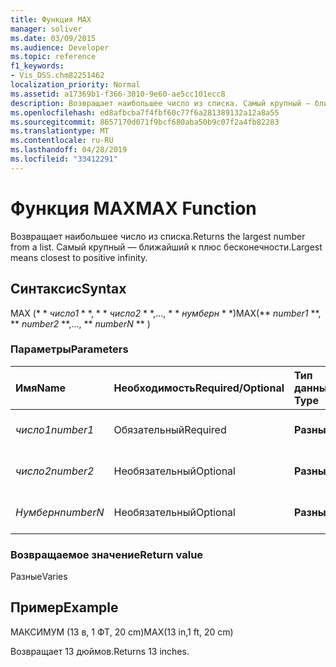 ```yaml
---
title: Функция MAX
manager: soliver
ms.date: 03/09/2015
ms.audience: Developer
ms.topic: reference
f1_keywords:
- Vis_DSS.chm82251462
localization_priority: Normal
ms.assetid: a17369b1-f366-3010-9e60-ae5cc101ecc8
description: Возвращает наибольшее число из списка. Самый крупный — ближайший к плюс бесконечности.
ms.openlocfilehash: ed8afbcba7f4fbf60c77f6a281389132a12a8a55
ms.sourcegitcommit: 8657170d071f9bcf680aba50b9c07f2a4fb82283
ms.translationtype: MT
ms.contentlocale: ru-RU
ms.lasthandoff: 04/28/2019
ms.locfileid: "33412291"
---
```

# <a name="max-function"></a><span data-ttu-id="0086b-104">Функция MAX</span><span class="sxs-lookup"><span data-stu-id="0086b-104">MAX Function</span></span>

<span data-ttu-id="0086b-105">Возвращает наибольшее число из списка.</span><span class="sxs-lookup"><span data-stu-id="0086b-105">Returns the largest number from a list.</span></span> <span data-ttu-id="0086b-106">Самый крупный — ближайший к плюс бесконечности.</span><span class="sxs-lookup"><span data-stu-id="0086b-106">Largest means closest to positive infinity.</span></span>
  
## <a name="syntax"></a><span data-ttu-id="0086b-107">Синтаксис</span><span class="sxs-lookup"><span data-stu-id="0086b-107">Syntax</span></span>

<span data-ttu-id="0086b-108">MAX (\* \* *число1* \* \*, \* \* *число2* \* \*,..., \* \* *нумберн* \* \*)</span><span class="sxs-lookup"><span data-stu-id="0086b-108">MAX(\*\* *number1* \*\*, \*\* *number2* \*\*,..., \*\* *numberN* \*\* )</span></span> 
  
### <a name="parameters"></a><span data-ttu-id="0086b-109">Параметры</span><span class="sxs-lookup"><span data-stu-id="0086b-109">Parameters</span></span>

|<span data-ttu-id="0086b-110">**Имя**</span><span class="sxs-lookup"><span data-stu-id="0086b-110">**Name**</span></span>|<span data-ttu-id="0086b-111">**Необходимость**</span><span class="sxs-lookup"><span data-stu-id="0086b-111">**Required/Optional**</span></span>|<span data-ttu-id="0086b-112">**Тип данных**</span><span class="sxs-lookup"><span data-stu-id="0086b-112">**Data Type**</span></span>|<span data-ttu-id="0086b-113">**Описание**</span><span class="sxs-lookup"><span data-stu-id="0086b-113">**Description**</span></span>|
|:-----|:-----|:-----|:-----|
| <span data-ttu-id="0086b-114">_число1_</span><span class="sxs-lookup"><span data-stu-id="0086b-114">_number1_</span></span> <br/> |<span data-ttu-id="0086b-115">Обязательный</span><span class="sxs-lookup"><span data-stu-id="0086b-115">Required</span></span>  <br/> |<span data-ttu-id="0086b-116">**Разные**</span><span class="sxs-lookup"><span data-stu-id="0086b-116">**Varies**</span></span> <br/> |<span data-ttu-id="0086b-117">Первый номер в списке.</span><span class="sxs-lookup"><span data-stu-id="0086b-117">The first number in the list.</span></span>  <br/> |
| <span data-ttu-id="0086b-118">_число2_</span><span class="sxs-lookup"><span data-stu-id="0086b-118">_number2_</span></span> <br/> |<span data-ttu-id="0086b-119">Необязательный</span><span class="sxs-lookup"><span data-stu-id="0086b-119">Optional</span></span>  <br/> |<span data-ttu-id="0086b-120">**Разные**</span><span class="sxs-lookup"><span data-stu-id="0086b-120">**Varies**</span></span> <br/> | <span data-ttu-id="0086b-121">Второй номер в списке.</span><span class="sxs-lookup"><span data-stu-id="0086b-121">The second number in the list.</span></span>  <br/> |
| <span data-ttu-id="0086b-122">_Нумберн_</span><span class="sxs-lookup"><span data-stu-id="0086b-122">_numberN_</span></span> <br/> |<span data-ttu-id="0086b-123">Необязательный</span><span class="sxs-lookup"><span data-stu-id="0086b-123">Optional</span></span>  <br/> |<span data-ttu-id="0086b-124">**Разные**</span><span class="sxs-lookup"><span data-stu-id="0086b-124">**Varies**</span></span> <br/> |<span data-ttu-id="0086b-125">Значение n в списке.</span><span class="sxs-lookup"><span data-stu-id="0086b-125">The nth number in the list.</span></span>  <br/> |
   
### <a name="return-value"></a><span data-ttu-id="0086b-126">Возвращаемое значение</span><span class="sxs-lookup"><span data-stu-id="0086b-126">Return value</span></span>

<span data-ttu-id="0086b-127">Разные</span><span class="sxs-lookup"><span data-stu-id="0086b-127">Varies</span></span>
  
## <a name="example"></a><span data-ttu-id="0086b-128">Пример</span><span class="sxs-lookup"><span data-stu-id="0086b-128">Example</span></span>

<span data-ttu-id="0086b-129">МАКСИМУМ (13 в, 1 ФТ, 20 cm)</span><span class="sxs-lookup"><span data-stu-id="0086b-129">MAX(13 in,1 ft, 20 cm)</span></span> 
  
<span data-ttu-id="0086b-130">Возвращает 13 дюймов.</span><span class="sxs-lookup"><span data-stu-id="0086b-130">Returns 13 inches.</span></span> 
  

